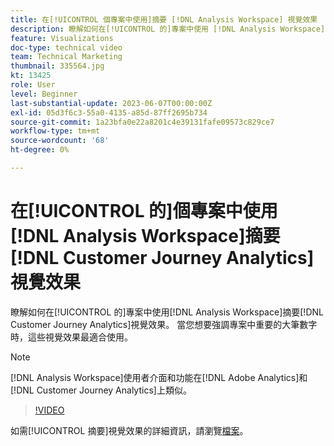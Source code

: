 ```yaml
---
title: 在[!UICONTROL 個專案中使用]摘要 [!DNL Analysis Workspace] 視覺效果
description: 瞭解如何在[!UICONTROL 的]專案中使用 [!DNL Analysis Workspace] 摘要 [!DNL Customer Journey Analytics]視覺效果。
feature: Visualizations
doc-type: technical video
team: Technical Marketing
thumbnail: 335564.jpg
kt: 13425
role: User
level: Beginner
last-substantial-update: 2023-06-07T00:00:00Z
exl-id: 05d3f6c3-55a0-4135-a85d-87ff2695b734
source-git-commit: 1a23bfa0e22a8201c4e39131fafe09573c829ce7
workflow-type: tm+mt
source-wordcount: '68'
ht-degree: 0%

---
```


# 在[!UICONTROL 的]個專案中使用[!DNL Analysis Workspace]摘要[!DNL Customer Journey Analytics]視覺效果

瞭解如何在[!UICONTROL 的]專案中使用[!DNL Analysis Workspace]摘要[!DNL Customer Journey Analytics]視覺效果。 當您想要強調專案中重要的大筆數字時，這些視覺效果最適合使用。

>[!NOTE]
>
>[!DNL Analysis Workspace]使用者介面和功能在[!DNL Adobe Analytics]和[!DNL Customer Journey Analytics]上類似。

>[!VIDEO](https://video.tv.adobe.com/v/335564/?quality=12&learn=on)

如需[!UICONTROL 摘要]視覺效果的詳細資訊，請瀏覽[檔案](https://experienceleague.adobe.com/docs/analytics-platform/using/cja-workspace/visualizations/summary-number-change.html?lang=zh-Hant)。
